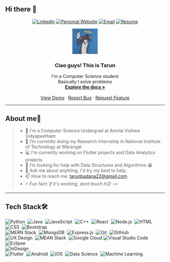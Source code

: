 ## Hi there 👋

<div align="center">

[![LinkedIn][linkedin-shield]][linkedin-url]
[![Personal Website][website-shield]][website-url]
[![Email][email-shield]][email-url]
[![Resume][resume-shield]][resume-url]
</div>


<div align="center">
  <a href="">
    <img src="iT0sWSyR_400x400.jpg" alt="Logo" width="80" height="80">
  </a>

  <h3 align="center">Ciao guys! This is Tarun</h3>

  <p align="center">
    I'm a Computer Science student<br>
    Basically I solve problems
    <br />
    <a href="https://github.com/othneildrew/Best-README-Template"><strong>Explore the docs »</strong></a>
    <br />
    <br />
    <a href="https://github.com/othneildrew/Best-README-Template">View Demo</a>
    ·
    <a href="https://github.com/othneildrew/Best-README-Template/issues/new?labels=bug&template=bug-report---.md">Report Bug</a>
    ·
    <a href="https://github.com/othneildrew/Best-README-Template/issues/new?labels=enhancement&template=feature-request---.md">Request Feature</a>
  </p>
</div>

<hr>

<h2>About me👨</h2>


>- 🔭  I'm a Computer Science Undergrad at Amrita Vishwa Vidyapeetham
>- 🌱 I’m currently doing my Research Internship in National Institute of Technology at Warangal
>- 💻 I'm currently working on Flutter projects and Data Analytics projects
>- 🤔 I’m looking for help with Data Structures and Algorithms 😭
>- 💬 Ask me about anything, I'd try my best to help;
>- 📫 How to reach me: tarunbadana22@gmail.com
>- ⚡ Fun fact: *If it's working, dont touch it😉*
-->
<hr>


<h2>Tech Stack🛠</h2>

![Python](https://img.shields.io/badge/-Python-333333?style=flat&logo=python)&nbsp;
![Java](https://img.shields.io/badge/-Java-333333?style=flat&logo=Java&logoColor=FFA518)&nbsp;
![JavaScript](https://img.shields.io/badge/-JavaScript-333333?style=flat&logo=javascript)&nbsp;
![C++](https://img.shields.io/badge/-C++-333333?style=flat&logo=C%2B%2B&logoColor=00599C)&nbsp;
![React](https://img.shields.io/badge/-React-333333?style=flat&logo=react)&nbsp;
![Node.js](https://img.shields.io/badge/-Node.js-333333?style=flat&logo=node.js)&nbsp;
![HTML](https://img.shields.io/badge/-HTML-333333?style=flat&logo=HTML5)&nbsp;
![CSS](https://img.shields.io/badge/-CSS-333333?style=flat&logo=CSS3&logoColor=1572B6)&nbsp;
![Bootstrap](https://img.shields.io/badge/-Bootstrap-333333?style=flat&logo=bootstrap&logoColor=563D7C)\
![MERN Stack](https://img.shields.io/badge/-MERN%20Stack-333333?style=flat&logo=mongodb&logoColor=47A248)&nbsp;
![MongoDB](https://img.shields.io/badge/-MongoDB-333333?style=flat&logo=mongodb&logoColor=47A248)&nbsp;
![Express.js](https://img.shields.io/badge/-Express.js-333333?style=flat&logo=express&logoColor=white)&nbsp;
![Git](https://img.shields.io/badge/-Git-333333?style=flat&logo=git)&nbsp;
![GitHub](https://img.shields.io/badge/-GitHub-333333?style=flat&logo=github)&nbsp;\
![UX Design](https://img.shields.io/badge/-UX%20Design-333333?style=flat&logo=adobe-xd&logoColor=FF61F6)&nbsp;
![MEAN Stack](https://img.shields.io/badge/-MEAN%20Stack-333333?style=flat&logo=mean)&nbsp;
![Google Cloud](https://img.shields.io/badge/-Google%20Cloud-333333?style=flat&logo=google-cloud&logoColor=4285F4)
![Visual Studio Code](https://img.shields.io/badge/-Visual%20Studio%20Code-333333?style=flat&logo=visual-studio-code&logoColor=007ACC)&nbsp;
![Eclipse](https://img.shields.io/badge/-Eclipse-333333?style=flat&logo=eclipse-ide&logoColor=2C2255)\
![InDesign](https://img.shields.io/badge/-InDesign-333333?style=flat&logo=adobe-indesign)&nbsp;\
![Flutter](https://img.shields.io/badge/-Flutter-333333?style=flat&logo=flutter&logoColor=02569B)&nbsp;
![Android](https://img.shields.io/badge/-Android-333333?style=flat&logo=android&logoColor=3DDC84)&nbsp;
![iOS](https://img.shields.io/badge/-iOS-333333?style=flat&logo=apple&logoColor=white)&nbsp;
![Data Science](https://img.shields.io/badge/-Data%20Science-333333?style=flat&logo=databricks&logoColor=E34A86)&nbsp;
![Machine Learning](https://img.shields.io/badge/-Machine%20Learning-333333?style=flat&logo=tensorflow&logoColor=FF6F00)




[linkedin-shield]: https://img.shields.io/badge/-LinkedIn-black.svg?style=for-the-badge&logo=linkedin&colorB=555
[linkedin-url]: https://www.linkedin.com/in/tarun-badana-60942923a/
[website-shield]: https://img.shields.io/badge/Website-000000?style=for-the-badge&logo=About.me&logoColor=white
[website-url]: https://tarunbad.github.io/my-portfolio/

[email-shield]: https://img.shields.io/badge/Email-D14836?style=for-the-badge&logo=gmail&logoColor=white
[email-url]: mailto:your.tarunbadana22@gmail.com
[resume-shield]: https://img.shields.io/badge/Resume-4285F4?style=for-the-badge&logo=google-drive&logoColor=white
[resume-url]: https://drive.google.com/file/d/1AFqzCCKZ66bGf6opOd-F2ZrnP9Wvq-vp/view?usp=share_link
